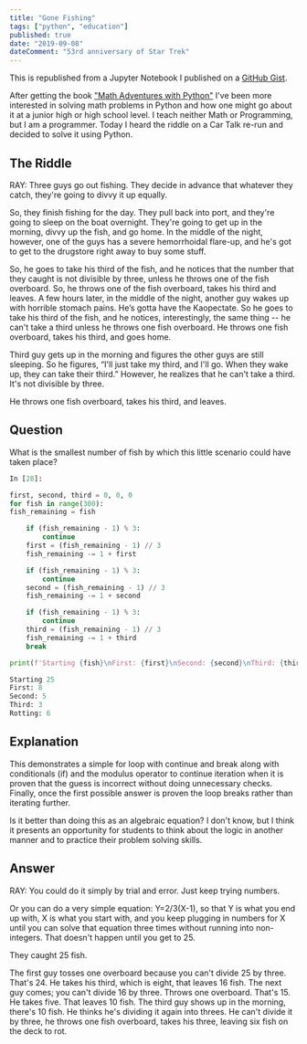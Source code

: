 ```yaml
---
title: "Gone Fishing"
tags: ["python", "education"]
published: true
date: "2019-09-08"
dateComment: "53rd anniversary of Star Trek"
---
```


This is republished from a Jupyter Notebook I published on a [GitHub Gist](https://gist.github.com/TomFaulkner/eb57a5f468b56abb8241e3fe27e215e4).

After getting the book ["Math Adventures with Python"](https://nostarch.com/mathadventures) I've been more interested in solving math problems in Python and how one might go about it at a junior high or high school level. I teach neither Math or Programming, but I am a programmer. Today I heard the riddle on a Car Talk re-run and decided to solve it using Python.

## The Riddle

RAY: Three guys go out fishing. They decide in advance that whatever they catch, they're going to divvy it up equally.

So, they finish fishing for the day. They pull back into port, and they're going to sleep on the boat overnight. They're going to get up in the morning, divvy up the fish, and go home. In the middle of the night, however, one of the guys has a severe hemorrhoidal flare-up, and he's got to get to the drugstore right away to buy some stuff.

So, he goes to take his third of the fish, and he notices that the number that they caught is not divisible by three, unless he throws one of the fish overboard. So, he throws one of the fish overboard, takes his third and leaves. A few hours later, in the middle of the night, another guy wakes up with horrible stomach pains. He’s gotta have the Kaopectate. So he goes to take his third of the fish, and he notices, interestingly, the same thing -- he can't take a third unless he throws one fish overboard. He throws one fish overboard, takes his third, and goes home.

Third guy gets up in the morning and figures the other guys are still sleeping. So he figures, “I'll just take my third, and I'll go. When they wake up, they can take their third.” However, he realizes that he can't take a third. It's not divisible by three.

He throws one fish overboard, takes his third, and leaves.

## Question

What is the smallest number of fish by which this little scenario could have taken place?

```python
In [28]:

first, second, third = 0, 0, 0
for fish in range(300):
fish_remaining = fish

    if (fish_remaining - 1) % 3:
        continue
    first = (fish_remaining - 1) // 3
    fish_remaining -= 1 + first

    if (fish_remaining - 1) % 3:
        continue
    second = (fish_remaining - 1) // 3
    fish_remaining -= 1 + second

    if (fish_remaining - 1) % 3:
        continue
    third = (fish_remaining - 1) // 3
    fish_remaining -= 1 + third
    break

print(f'Starting {fish}\nFirst: {first}\nSecond: {second}\nThird: {third}\nRotting: {fish_remaining}')
```

```python
Starting 25
First: 8
Second: 5
Third: 3
Rotting: 6
```

## Explanation

This demonstrates a simple for loop with continue and break along with conditionals (if) and the modulus operator to continue iteration when it is proven that the guess is incorrect without doing unnecessary checks. Finally, once the first possible answer is proven the loop breaks rather than iterating further.

Is it better than doing this as an algebraic equation? I don't know, but I think it presents an opportunity for students to think about the logic in another manner and to practice their problem solving skills.

## Answer

RAY: You could do it simply by trial and error. Just keep trying numbers.

Or you can do a very simple equation: Y=2/3(X-1), so that Y is what you end up with, X is what you start with, and you keep plugging in numbers for X until you can solve that equation three times without running into non-integers. That doesn't happen until you get to 25.

They caught 25 fish.

The first guy tosses one overboard because you can't divide 25 by three. That's 24. He takes his third, which is eight, that leaves 16 fish. The next guy comes; you can't divide 16 by three. Throws one overboard. That's 15. He takes five. That leaves 10 fish. The third guy shows up in the morning, there's 10 fish. He thinks he's dividing it again into threes. He can't divide it by three, he throws one fish overboard, takes his three, leaving six fish on the deck to rot.
